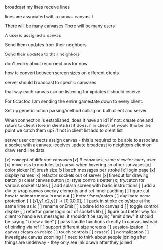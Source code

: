 broadcast my lines
receive lines

lines are associated with a canvas
canvasId

There will be many canvases
There will be many users

A user is assigned a canvas

Send them updates from their neighbors

Send their updates to their neighbors

don't worry about reconnections for now

how to convert between screen sizes on different clients

server should broadcast to specific canvases

that way each canvas can be listening for updates it should receive

For tictactoo I am sending the entire gamestate down to every client.

Set up generic action parsing/method calling on both client and server.

<!-- prettier-ignore -->
When connection is established, does it have an id?
    if not:
        create one and return to client
        store in clients list
    if does:
        if in client list
            would this be the point we catch them up?
        if not in client list
            add to client list

<!-- prettier-ignore -->
server
    user connects
        assign canvas - this is required to be able to associate a socket with a canvas.
    receives update
        broadcast to neighbors
client
    on draw
        send line data

[x] concept of different canvases
[x] 9 canvases, same view for every user
[x] move css to modules
[x] cursor when hovering on other canvases
[x] color picker
[x] brush size
[x] batch messages per stroke
[x] login page
[x] display names
[x] refactor sockets out of server
[x] timeout for drawing batch
[x] clear canvas button
[x] style controls better
[x] try/catch for various socket states
[ ] add splash screen with basic instructions
[ ] add a div to wrap canvas overlay elements and set inner padding
[ ] figure out how to animate menu in and out
[ ] better fonts/colors
[ ] duplicate name protection
[ ] {x1,y1,x2,y2} -> [0,0,0,0],
[ ] pack in stroke color/size at the same time as id
[ ] rename onEmit
[ ] update id to canvasId
[ ] toggle control display
[ ] refactor game logic out of sockets lib
[ ] figure out better way for client to handle ws messages. it shouldn't be saying "emit draw" it should be saying "i drew a line"
[ ] pass handle functions directly to canvas instead of binding via ref
[ ] support different size screens
[ ] session-ization
[ ] canvas clears on resize
[ ] touch controls
[ ] eraser?
[ ] normalization
[ ] investigate canvas zooming
[ ] need to think about people joining after things are underway - they only see ink drawn after they joined
